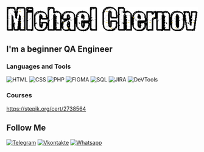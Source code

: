 ![Header](https://github.com/HondaGoro12/MichaelChernov/blob/main/assets/Chernov.gif)

## I'm a beginner QA Engineer

### Languages and Tools

![HTML](https://img.shields.io/badge/-HTML-090909?style=for-the-badge&logo=flutter&logoColor=47C5FB)
![CSS](https://img.shields.io/badge/-CSS-090909?style=for-the-badge&logo=dart&logoColor=097CDB)
![PHP](https://img.shields.io/badge/-PHP-090909?style=for-the-badge&logo=firebase&logoColor=F8C52C)
![FIGMA](https://img.shields.io/badge/-FIGMA-090909?style=for-the-badge&logo=tensorflow&logoColor=F88C00)
![SQL](https://img.shields.io/badge/-SQL-090909?style=for-the-badge&logo=JavaScript&logoColor=E9D54D)
![JIRA](https://img.shields.io/badge/-JIRA-090909?style=for-the-badge&logo=.net&logoColor=E5D3FF)
![DeVTools](https://img.shields.io/badge/-DeVTools-090909?style=for-the-badge&logo=C%2b%2b&logoColor=6296CC)

### Courses

https://stepik.org/cert/2738564

## Follow Me

[![Telegram](https://img.shields.io/badge/-Telegram-090909?style=for-the-badge&logo=telegram&logoColor=27A0D9)](https://t.me/MichaelGoro)
[![Vkontakte](https://img.shields.io/badge/-Vkontakte-090909?style=for-the-badge&logo=Vk&logoColor=4F7DB3)](https://vk.com/hondagoro)
[![Whatsapp](https://img.shields.io/badge/-whatsapp-090909?style=for-the-badge&logo=whatsapp&logoColor=1195F5)](https://api.whatsapp.com/send?phone=79069514771)
